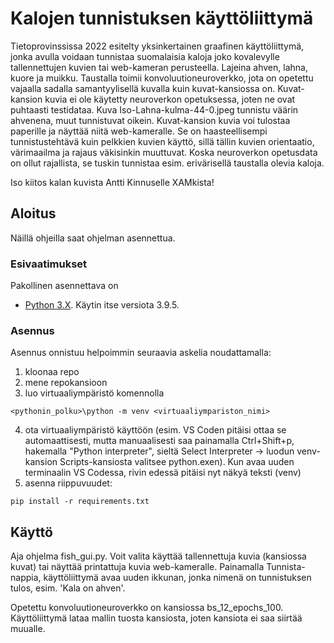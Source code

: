 # Kalojen tunnistuksen käyttöliittymä

Tietoprovinssissa 2022 esitelty yksinkertainen graafinen käyttöliittymä, jonka avulla voidaan tunnistaa suomalaisia kaloja joko kovalevylle tallennettujen kuvien tai web-kameran perusteella. Lajeina ahven, lahna, kuore ja muikku. Taustalla toimii konvoluutioneuroverkko, jota on opetettu vajaalla sadalla samantyylisellä kuvalla kuin kuvat-kansiossa on. Kuvat-kansion kuvia ei ole käytetty neuroverkon opetuksessa, joten ne ovat puhtaasti testidataa. Kuva Iso-Lahna-kulma-44-0.jpeg tunnistu väärin ahvenena, muut tunnistuvat oikein. Kuvat-kansion kuvia voi tulostaa paperille ja näyttää niitä web-kameralle. Se on haasteellisempi tunnistustehtävä kuin pelkkien kuvien käyttö, sillä tällin kuvien orientaatio, värimaailma ja rajaus väkisinkin muuttuvat. Koska neuroverkon opetusdata on ollut rajallista, se tuskin tunnistaa esim. erivärisellä taustalla olevia kaloja.

Iso kiitos kalan kuvista Antti Kinnuselle XAMkista!

## Aloitus

Näillä ohjeilla saat ohjelman asennettua.

### Esivaatimukset

Pakollinen asennettava on
- [Python 3.X](https://www.python.org/downloads/). Käytin itse versiota 3.9.5.


### Asennus

Asennus onnistuu helpoimmin seuraavia askelia noudattamalla:

1. kloonaa repo
2. mene repokansioon
3. luo virtuaaliympäristö komennolla
```
<pythonin_polku>\python -m venv <virtuaaliympariston_nimi>
```
4. ota virtuaaliympäristö käyttöön (esim. VS Coden pitäisi ottaa se automaattisesti, mutta manuaalisesti saa painamalla Ctrl+Shift+p, hakemalla "Python interpreter", sieltä Select Interpreter -> luodun venv-kansion Scripts-kansiosta valitsee python.exen). Kun avaa uuden terminaalin VS Codessa, rivin edessä pitäisi nyt näkyä teksti (venv)
5. asenna riippuvuudet: 
```
pip install -r requirements.txt
```

## Käyttö

Aja ohjelma fish_gui.py. Voit valita käyttää tallennettuja kuvia (kansiossa kuvat) tai näyttää printattuja kuvia web-kameralle. Painamalla Tunnista-nappia, käyttöliittymä avaa uuden ikkunan, jonka nimenä on tunnistuksen tulos, esim. 'Kala on ahven'.

Opetettu konvoluutioneuroverkko on kansiossa bs_12_epochs_100. Käyttöliittymä lataa mallin tuosta kansiosta, joten kansiota ei saa siirtää muualle.
